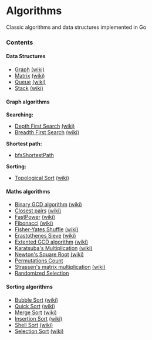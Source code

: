 # Algorithms

Classic algorithms and data structures implemented in Go

### Contents

#### Data Structures

* [Graph](https://github.com/arnauddri/algorithms/tree/master/data-structures/graph) [(wiki)](http://en.wikipedia.org/wiki/Graph_%28abstract_data_type)
* [Matrix](https://github.com/arnauddri/algorithms/tree/master/data-structures/matrix) [(wiki)](http://en.wikipedia.org/wiki/Matrix_(mathematics))
* [Queue](https://github.com/arnauddri/algorithms/tree/master/data-structures/queue) [(wiki)](http://en.wikipedia.org/wiki/Queue_%28abstract_data_type%29)
* [Stack](https://github.com/arnauddri/algorithms/tree/master/data-structures/stack) [(wiki)](http://en.wikipedia.org/wiki/Stack_%28abstract_data_type%29)

#### Graph algorithms

**Searching:**
* [Depth First Search](https://github.com/arnauddri/algorithms/tree/master/algorithms/graphs/dfs) [(wiki)](http://en.wikipedia.org/wiki/Depth-first_search)
* [Breadth First Search](https://github.com/arnauddri/algorithms/tree/master/algorithms/graphs/bfs) [(wiki)](http://en.wikipedia.org/wiki/Breadth-first_search)

**Shortest path:**
* [bfsShortestPath](https://github.com/arnauddri/algorithms/tree/master/algorithms/graphs/bfs_shortest_path)

**Sorting:**
* [Topological Sort](https://github.com/arnauddri/algorithms/tree/master/algorithms/graphs/topological-sort) [(wiki)](http://en.wikipedia.org/wiki/Topological_sorting)



#### Maths algorithms

* [Binary GCD algorithm](https://github.com/arnauddri/algorithms/tree/master/algorithms/maths/stein) [(wiki)](https://en.wikipedia.org/wiki/Binary_GCD_algorithm)
* [Closest pairs](https://github.com/arnauddri/algorithms/tree/master/algorithms/maths/closest-pair) [(wiki)](http://en.wikipedia.org/wiki/Closest_pair_of_points_problem)
* [FastPower](https://github.com/arnauddri/algorithms/tree/master/algorithms/maths/fast-power) [(wiki)](http://en.wikipedia.org/wiki/Exponentiation_by_squaring)
* [Fibonacci](https://github.com/arnauddri/algorithms/tree/master/algorithms/maths/fibonacci) [(wiki)](http://en.wikipedia.org/wiki/Fibonacci_number)
* [Fisher-Yates Shuffle](https://github.com/arnauddri/algorithms/tree/master/algorithms/maths/fisher-yates) [(wiki)](http://en.wikipedia.org/wiki/Fisher%E2%80%93Yates_shuffle)
* [Erastothenes Sieve](https://github.com/arnauddri/algorithms/tree/master/algorithms/maths/eratosthenes-sieve) [(wiki)](https://en.wikipedia.org/wiki/Sieve_of_Eratosthenes)
* [Extented GCD algorithm](https://github.com/arnauddri/algorithms/tree/master/algorithms/maths/euclide) [(wiki)](http://en.wikipedia.org/wiki/Extended_Euclidean_algorithm)
* [Karatsuba's Multiplication](https://github.com/arnauddri/algorithms/tree/master/algorithms/maths/karatsuba) [(wiki)](http://en.wikipedia.org/wiki/Karatsuba_algorithm)
* [Newton's Square Root](https://github.com/arnauddri/algorithms/tree/master/algorithms/maths/newton-sqrt) [(wiki)](http://en.wikipedia.org/wiki/Newton%27s_method)
* [Permutations Count](https://github.com/arnauddri/algorithms/tree/master/algorithms/maths/permutations-count)
* [Strassen's matrix multiplication](https://github.com/arnauddri/algorithms/tree/master/algorithms/maths/strassen) [(wiki)](http://en.wikipedia.org/wiki/Strassen_algorithm)
* [Randomized Selection](https://github.com/arnauddri/algorithms/tree/master/algorithms/maths/RSelect)

#### Sorting algorithms

* [Bubble Sort](https://github.com/arnauddri/algorithms/tree/master/algorithms/sorting/bubble_sort) [(wiki)](http://en.wikipedia.org/wiki/Bubble_sort)
* [Quick Sort](https://github.com/arnauddri/algorithms/tree/master/algorithms/sorting/quick_sort) [(wiki)](http://en.wikipedia.org/wiki/Quicksort)
* [Merge Sort](https://github.com/arnauddri/algorithms/tree/master/algorithms/sorting/merge_sort) [(wiki)](http://en.wikipedia.org/wiki/Merge_sort)
* [Insertion Sort](https://github.com/arnauddri/algorithms/tree/master/algorithms/sorting/insertion_sort) [(wiki)](http://en.wikipedia.org/wiki/Insertion_sort)
* [Shell Sort](https://github.com/arnauddri/algorithms/tree/master/algorithms/sorting/shell_sort) [(wiki)](http://en.wikipedia.org/wiki/Shellsort)
* [Selection Sort](https://github.com/arnauddri/algorithms/tree/master/algorithms/sorting/selection_sort) [(wiki)](http://en.wikipedia.org/wiki/Selection_sort)
